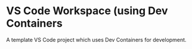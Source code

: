 # VS Code Workspace (using Dev Containers
A template VS Code project which uses Dev Containers for development.